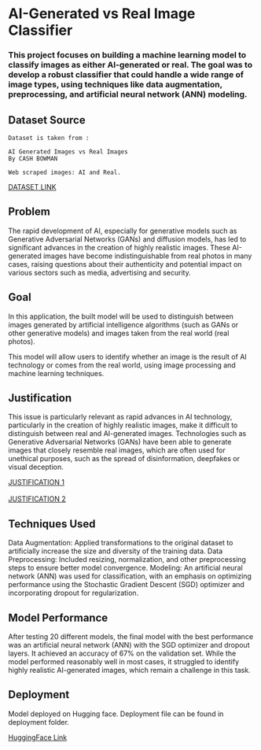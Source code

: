 # AI-Generated vs Real Image Classifier
### This project focuses on building a machine learning model to classify images as either AI-generated or real. The goal was to develop a robust classifier that could handle a wide range of image types, using techniques like data augmentation, preprocessing, and artificial neural network (ANN) modeling.

## Dataset Source
```
Dataset is taken from :

AI Generated Images vs Real Images
By CASH BOWMAN

Web scraped images: AI and Real.
```
<a href="https://www.kaggle.com/datasets/cashbowman/ai-generated-images-vs-real-images/data">DATASET LINK</a>

## Problem
The rapid development of AI, especially for generative models such as Generative Adversarial Networks (GANs) and diffusion models, has led to significant advances in the creation of highly realistic images. These AI-generated images have become indistinguishable from real photos in many cases, raising questions about their authenticity and potential impact on various sectors such as media, advertising and security.

## Goal
In this application, the built model will be used to distinguish between images generated by artificial intelligence algorithms (such as GANs or other generative models) and images taken from the real world (real photos).

This model will allow users to identify whether an image is the result of AI technology or comes from the real world, using image processing and machine learning techniques.

## Justification
This issue is particularly relevant as rapid advances in AI technology, particularly in the creation of highly realistic images, make it difficult to distinguish between real and AI-generated images. Technologies such as Generative Adversarial Networks (GANs) have been able to generate images that closely resemble real images, which are often used for unethical purposes, such as the spread of disinformation, deepfakes or visual deception.

<a href="https://www.bravenewplanet.org/episodes/deepfakes-and-the-future-truth">JUSTIFICATION 1</a><br><br>
<a href="https://daidac.thecjid.org/the-ethics-of-ai-generated-media-content-when-does-manipulation-go-too-far/">JUSTIFICATION 2</a>

## Techniques Used
Data Augmentation: Applied transformations to the original dataset to artificially increase the size and diversity of the training data.
Data Preprocessing: Included resizing, normalization, and other preprocessing steps to ensure better model convergence.
Modeling: An artificial neural network (ANN) was used for classification, with an emphasis on optimizing performance using the Stochastic Gradient Descent (SGD) optimizer and incorporating dropout for regularization.

## Model Performance
After testing 20 different models, the final model with the best performance was an artificial neural network (ANN) with the SGD optimizer and dropout layers. It achieved an accuracy of 67% on the validation set. While the model performed reasonably well in most cases, it struggled to identify highly realistic AI-generated images, which remain a challenge in this task.

## Deployment
Model deployed on Hugging face. Deployment file can be found in deployment folder.

<a href="https://huggingface.co/spaces/eldzilla/AIvsRealImage">HuggingFace Link</a>
